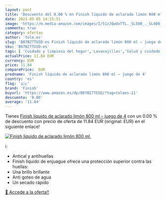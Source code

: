```yaml
---
layout: post
title: 'Descuento del 0.00 % en Finish líquido de aclarado limón 800 ml '
date: 2021-05-05 14:15:51
image: 'https://m.media-amazon.com/images/I/51zJQwUoTTL._SL500_._SL400_.jpg'
comments: true
category: ofertas
author: 'tole.es'
slug: 'B07BZ7TG5D-es Finish líquido de aclarado limón 800 ml – juego de 4'
sku: 'B07BZ7TG5D-es'
tags: [ 'Cuidado y limpieza del hogar','Lavavajillas','Salud y cuidado personal','finish', ]
actualPrice: 11.84 EUR
currency: EUR
price: 11.84
comparePrice:  EUR
prodname: 'Finish líquido de aclarado limón 800 ml – juego de 4'
country: 'es'
flag: '🇪🇸'
brand: 'Finish'
buyurl: 'https://www.amazon.es/dp/B07BZ7TG5D/?tag=tolees-21'
descuento: '0.00'
average: '11.84'
---
```


Tienes [Finish líquido de aclarado limón 800 ml – juego de 4](https://www.amazon.es/dp/B07BZ7TG5D/?tag=tolees-21) con un 0.00 % de descuento con precio de oferta de 11.84 EUR (original:  EUR) en el siguiente enlace!

[![Finish líquido de aclarado limón 800 ml ](https://m.media-amazon.com/images/I/51zJQwUoTTL._SL500_._SL400_.jpg)](https://www.amazon.es/dp/B07BZ7TG5D/?tag=tolees-21)

ℹ️:

- Antical y antihuellas
- Finish líquido de enjuague ofrece una protección superior contra las huellas:
- Una brillo brillante
- Anti goteo de agua
- Un secado rápido

[🛒 Accede a la oferta!!](https://www.amazon.es/dp/B07BZ7TG5D/?tag=tolees-21)
